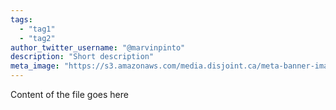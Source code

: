 ```yaml
---
tags:
  - "tag1"
  - "tag2"
author_twitter_username: "@marvinpinto"
description: "Short description"
meta_image: "https://s3.amazonaws.com/media.disjoint.ca/meta-banner-image.png"
---
```


Content of the file goes here
